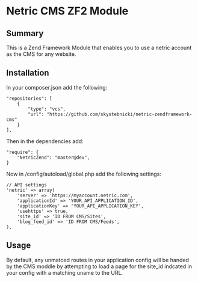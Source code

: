 # Netric CMS ZF2 Module

## Summary

This is a Zend Framework Module that enables you to use a netric account as the CMS
for any website.

## Installation

In your composer.json add the following:

    "repositories": [
        {
            "type": "vcs",
            "url": "https://github.com/skystebnicki/netric-zendframework-cms"
        }
    ],

Then in the dependencies add:

    "require": {
        "NetricZend": "master@dev",
    }

Now in /config/autoload/global.php add the following settings:

    // API settings
    'netric' => array(
        'server' => 'https://myaccount.netric.com',
        'applicationId' => 'YOUR_API_APPLICATION_ID',
        'applicationKey' => 'YOUR_API_APPLICATION_KEY',
        'usehttps' => true,
        'site_id' => 'ID FROM CMS/Sites',
        'blog_feed_id' => 'ID FROM CMS/Feeds',
    ),

## Usage

By default, any unmatced routes in your application config will be handed by the CMS
moddle by attempting to load a page for the site_id indcated in your config with a
matching uname to the URL.
